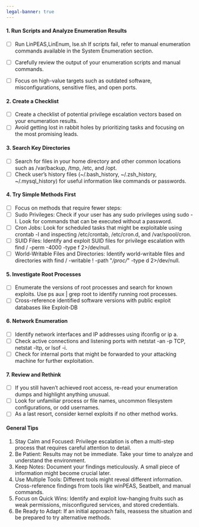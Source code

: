 ```yaml
---
legal-banner: true
---
```


#### **1. Run Scripts and Analyze Enumeration Results**

- [ ] Run LinPEAS,LinEnum, lse.sh If scripts fail, refer to manual enumeration commands available in the System Enumeration section.

- [ ] Carefully review the output of your enumeration scripts and manual commands.
- [ ] Focus on high-value targets such as outdated software, misconfigurations, sensitive files, and open ports.
#### **2. Create a Checklist**
- [ ] Create a checklist of potential privilege escalation vectors based on your enumeration results.
- [ ] Avoid getting lost in rabbit holes by prioritizing tasks and focusing on the most promising leads.
#### **3. Search Key Directories**
    
- [ ] Search for files in your home directory and other common locations such as /var/backup, /tmp, /etc, and /opt.
- [ ] Check user’s history files (~/.bash_history, ~/.zsh_history, ~/.mysql_history) for useful information like commands or passwords.
#### **4. Try Simple Methods First**
    
- [ ] Focus on methods that require fewer steps:
- [ ] Sudo Privileges: Check if your user has any sudo privileges using sudo -l. Look for commands that can be executed without a password.
- [ ] Cron Jobs: Look for scheduled tasks that might be exploitable using crontab -l and inspecting /etc/crontab, /etc/cron.d, and /var/spool/cron.
- [ ] SUID Files: Identify and exploit SUID files for privilege escalation with find / -perm -4000 -type f 2>/dev/null.
- [ ] World-Writable Files and Directories: Identify world-writable files and directories with find / -writable ! -path "*/proc/*" -type d 2>/dev/null.
#### **5. Investigate Root Processes**
    
- [ ] Enumerate the versions of root processes and search for known exploits. Use ps aux | grep root to identify running root processes.
- [ ] Cross-reference identified software versions with public exploit databases like Exploit-DB
#### **6. Network Enumeration**
    
- [ ] Identify network interfaces and IP addresses using ifconfig or ip a.
- [ ] Check active connections and listening ports with netstat -an -p TCP, netstat -ltp, or lsof -i.
- [ ] Check for internal ports that might be forwarded to your attacking machine for further exploitation.
#### **7. Review and Rethink**
    
- [ ] If you still haven’t achieved root access, re-read your enumeration dumps and highlight anything unusual.
- [ ] Look for unfamiliar process or file names, uncommon filesystem configurations, or odd usernames.
- [ ] As a last resort, consider kernel exploits if no other method works.

#### **General Tips**

1.  Stay Calm and Focused: Privilege escalation is often a multi-step process that requires careful attention to detail.
2.  Be Patient: Results may not be immediate. Take your time to analyze and understand the environment.
3.  Keep Notes: Document your findings meticulously. A small piece of information might become crucial later.
4.  Use Multiple Tools: Different tools might reveal different information. Cross-reference findings from tools like winPEAS, Seatbelt, and manual commands.
5.  Focus on Quick Wins: Identify and exploit low-hanging fruits such as weak permissions, misconfigured services, and stored credentials.
6.  Be Ready to Adapt: If an initial approach fails, reassess the situation and be prepared to try alternative methods.